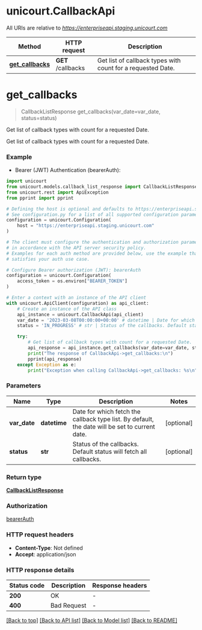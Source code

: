 # unicourt.CallbackApi

All URIs are relative to *https://enterpriseapi.staging.unicourt.com*

Method | HTTP request | Description
------------- | ------------- | -------------
[**get_callbacks**](CallbackApi.md#get_callbacks) | **GET** /callbacks | Get list of callback types with count for a requested Date.


# **get_callbacks**
> CallbackListResponse get_callbacks(var_date=var_date, status=status)

Get list of callback types with count for a requested Date.

Get list of callback types with count for a requested Date.

### Example

* Bearer (JWT) Authentication (bearerAuth):

```python
import unicourt
from unicourt.models.callback_list_response import CallbackListResponse
from unicourt.rest import ApiException
from pprint import pprint

# Defining the host is optional and defaults to https://enterpriseapi.staging.unicourt.com
# See configuration.py for a list of all supported configuration parameters.
configuration = unicourt.Configuration(
    host = "https://enterpriseapi.staging.unicourt.com"
)

# The client must configure the authentication and authorization parameters
# in accordance with the API server security policy.
# Examples for each auth method are provided below, use the example that
# satisfies your auth use case.

# Configure Bearer authorization (JWT): bearerAuth
configuration = unicourt.Configuration(
    access_token = os.environ["BEARER_TOKEN"]
)

# Enter a context with an instance of the API client
with unicourt.ApiClient(configuration) as api_client:
    # Create an instance of the API class
    api_instance = unicourt.CallbackApi(api_client)
    var_date = '2023-03-08T00:00:00+00:00' # datetime | Date for which fetch the callback type list. By default, the date will be set to current date. (optional)
    status = 'IN_PROGRESS' # str | Status of the callbacks. Default status will fetch all callbacks. (optional)

    try:
        # Get list of callback types with count for a requested Date.
        api_response = api_instance.get_callbacks(var_date=var_date, status=status)
        print("The response of CallbackApi->get_callbacks:\n")
        pprint(api_response)
    except Exception as e:
        print("Exception when calling CallbackApi->get_callbacks: %s\n" % e)
```



### Parameters


Name | Type | Description  | Notes
------------- | ------------- | ------------- | -------------
 **var_date** | **datetime**| Date for which fetch the callback type list. By default, the date will be set to current date. | [optional] 
 **status** | **str**| Status of the callbacks. Default status will fetch all callbacks. | [optional] 

### Return type

[**CallbackListResponse**](CallbackListResponse.md)

### Authorization

[bearerAuth](../README.md#bearerAuth)

### HTTP request headers

 - **Content-Type**: Not defined
 - **Accept**: application/json

### HTTP response details

| Status code | Description | Response headers |
|-------------|-------------|------------------|
**200** | OK |  -  |
**400** | Bad Request |  -  |

[[Back to top]](#) [[Back to API list]](../README.md#documentation-for-api-endpoints) [[Back to Model list]](../README.md#documentation-for-models) [[Back to README]](../README.md)

